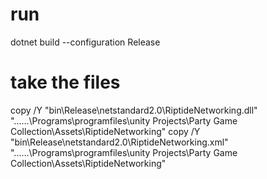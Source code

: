 # run
dotnet build --configuration Release
# take the files
copy /Y "bin\Release\netstandard2.0\RiptideNetworking.dll" "..\..\..\Programs\programfiles\unity Projects\Party Game Collection\Assets\RiptideNetworking\"
copy /Y "bin\Release\netstandard2.0\RiptideNetworking.xml" "..\..\..\Programs\programfiles\unity Projects\Party Game Collection\Assets\RiptideNetworking\"
